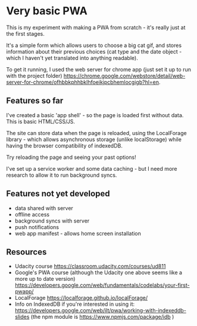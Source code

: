 # Very basic PWA
This is my experiment with making a PWA from scratch - it's really just at the first stages.

It's a simple form which allows users to choose a big cat gif, and stores information about their previous choices (cat type and the date object - which I haven't yet translated into anything readable).

To get it running, I used the web server for chrome app (just set it up to run with the project folder) https://chrome.google.com/webstore/detail/web-server-for-chrome/ofhbbkphhbklhfoeikjpcbhemlocgigb?hl=en.

## Features so far
I've created a basic 'app shell' - so the page is loaded first without data. This is basic HTML/CSS/JS.

The site can store data when the page is reloaded, using the LocalForage library - which allows asynchronous storage (unlike localStorage) while having the browser compatibility of indexedDB.

Try reloading the page and seeing your past options!

I've set up a service worker and some data caching - but I need more research to allow it to run background syncs.

## Features not yet developed
* data shared with server
* offline access
* background syncs with server
* push notifications
* web app manifest - allows home screen installation

## Resources
* Udacity course https://classroom.udacity.com/courses/ud811
* Google's PWA course (although the Udacity one above seems like a more up to date version) https://developers.google.com/web/fundamentals/codelabs/your-first-pwapp/
* LocalForage https://localforage.github.io/localForage/
* Info on IndexedDB if you're interested in using it: https://developers.google.com/web/ilt/pwa/working-with-indexeddb-slides (the npm module is https://www.npmjs.com/package/idb )
